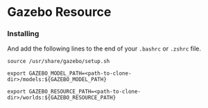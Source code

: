 # Gazebo Resource


### Installing

And add the following lines to the end of your `.bashrc` or `.zshrc` file.

```
source /usr/share/gazebo/setup.sh
```
```
export GAZEBO_MODEL_PATH=<path-to-clone-dir>/models:${GAZEBO_MODEL_PATH}
```
```
export GAZEBO_RESOURCE_PATH=<path-to-clone-dir>/worlds:${GAZEBO_RESOURCE_PATH}
```